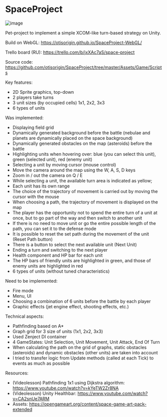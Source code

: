 # SpaceProject

![image](https://user-images.githubusercontent.com/29784234/132104531-22b2cd26-48f0-43be-8c25-62dfcc75f552.png)

Pet-project to implement a simple XCOM-like turn-based strategy on Unity.

Build on WebGL: https://otisorigin.github.io/SpaceProject-WebGL/

Trello board (RU): https://trello.com/b/jxXAc7aS/space-project

Source code: https://github.com/otisorigin/SpaceProject/tree/master/Assets/Game/Scripts

Key features:
 - 2D Sprite graphics, top-down
 - 2 players take turns
 - 3 unit sizes (by occupied cells) 1x1, 2x2, 3x3
 - 6 types of units
 
Was implemented: 
 - Displaying field grid
 - Dynamically generated background before the battle (nebulae and planets are dynamically placed on the space background)
 - Dynamically generated obstacles on the map (asteroids) before the battle
 - Highlighting units when hovering over: blue (you can select this unit), green (selected unit), red (enemy unit)
 - Selecting a unit by moving cursor (mouse control)
 - Move the camera around the map using the W, A, S, D keys
 - Zoom in / out the camera on Q / E
 - While selecting a unit, the available turn area is indicated as yellow;
 - Each unit has its own range
 - The choice of the trajectory of movement is carried out by moving the cursor with the mouse
 - When choosing a path, the trajectory of movement is displayed on the map
 - The player has the opportunity not to spend the entire turn of a unit at once, but to go part of the way and then switch to another unit
 - If there is no need to move unit or go the entire possible length of the path, you can set it to the defense mode
 - It is possible to reset the set path during the movement of the unit (Reset Path button)
 - There is a button to select the next available unit (Next Unit)
 - Ending a turn and switching to the next player
 - Health component and HP bar for each unit
 - The HP bars of friendly units are highlighted in green, and those of enemy units are highlighted in red
 - 6 types of units (without tuned characteristics)

Need to be implemented:
 - Fire mode
 - Menu, UI
 - Choosing a combination of 6 units before the battle by each player
 - Graphic effects (jet engine effect, shooting effects, etc.)
 
Technical aspects:
 - Pathfinding based on A*
 - Graph grid for 3 size of units (1х1, 2х2, 3х3)
 - Used Zenject DI container
 - 4 GameStates: Unit Selection, Unit Movement, Unit Attack, End Of Turn
 - When calculating the path on the grid of graphs, static obstacles (asteroids) and dynamic obstacles (other units) are taken into account
 - I tried to transfer logic from Update methods (called at each Tick) to events as much as possible

Resources:
 - (Videolesson) Pathfinding 1x1 using Dijkstra algorithm: https://www.youtube.com/watch?v=kYeTW2Zr8NA
 - (Videolesson) Unity Healthbar: https://www.youtube.com/watch?v=CA2snUe7ARM
 - Assets: https://opengameart.org/content/space-game-art-pack-extended
 
